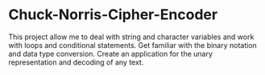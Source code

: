 # Chuck-Norris-Cipher-Encoder
This project allow me to deal with string and character variables and work with loops and conditional statements. Get familiar with the binary notation and data type conversion. Create an application for the unary representation and decoding of any text.
